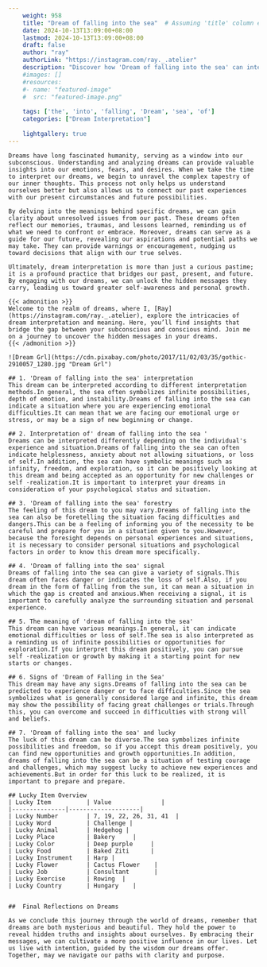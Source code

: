 ```yaml
---
    weight: 958
    title: "Dream of falling into the sea"  # Assuming 'title' column exists
    date: 2024-10-13T13:09:00+08:00
    lastmod: 2024-10-13T13:09:00+08:00
    draft: false
    author: "ray"
    authorLink: "https://instagram.com/ray._.atelier"
    description: "Discover how 'Dream of falling into the sea' can interpret your future and uncover its significant meanings in your life."
    #images: []
    #resources:
    #- name: "featured-image"
    #  src: "featured-image.png"
    
    tags: ['the', 'into', 'falling', 'Dream', 'sea', 'of']
    categories: ["Dream Interpretation"]
    
    lightgallery: true
---
```

    
    Dreams have long fascinated humanity, serving as a window into our subconscious. Understanding and analyzing dreams can provide valuable insights into our emotions, fears, and desires. When we take the time to interpret our dreams, we begin to unravel the complex tapestry of our inner thoughts. This process not only helps us understand ourselves better but also allows us to connect our past experiences with our present circumstances and future possibilities.
    
    By delving into the meanings behind specific dreams, we can gain clarity about unresolved issues from our past. These dreams often reflect our memories, traumas, and lessons learned, reminding us of what we need to confront or embrace. Moreover, dreams can serve as a guide for our future, revealing our aspirations and potential paths we may take. They can provide warnings or encouragement, nudging us toward decisions that align with our true selves.
    
    Ultimately, dream interpretation is more than just a curious pastime; it is a profound practice that bridges our past, present, and future. By engaging with our dreams, we can unlock the hidden messages they carry, leading us toward greater self-awareness and personal growth.
    
    {{< admonition >}}
    Welcome to the realm of dreams, where I, [Ray](https://instagram.com/ray._.atelier), explore the intricacies of dream interpretation and meaning. Here, you’ll find insights that bridge the gap between your subconscious and conscious mind. Join me on a journey to uncover the hidden messages in your dreams.
    {{< /admonition >}}
    
    ![Dream Grl](https://cdn.pixabay.com/photo/2017/11/02/03/35/gothic-2910057_1280.jpg "Dream Grl")
    
    ## 1. 'Dream of falling into the sea' interpretation
    This dream can be interpreted according to different interpretation methods.In general, the sea often symbolizes infinite possibilities, depth of emotion, and instability.Dreams of falling into the sea can indicate a situation where you are experiencing emotional difficulties.It can mean that we are facing our emotional urge or stress, or may be a sign of new beginning or change.
    
    ## 2. Interpretation of' dream of falling into the sea '
    Dreams can be interpreted differently depending on the individual's experience and situation.Dreams of falling into the sea can often indicate helplessness, anxiety about not allowing situations, or loss of self.In addition, the sea can have symbolic meanings such as infinity, freedom, and exploration, so it can be positively looking at this dream and being accepted as an opportunity for new challenges or self -realization.It is important to interpret your dreams in consideration of your psychological status and situation.
    
    ## 3. 'Dream of falling into the sea' forestry
    The feeling of this dream to you may vary.Dreams of falling into the sea can also be foretelling the situation facing difficulties and dangers.This can be a feeling of informing you of the necessity to be careful and prepare for you in a situation given to you.However, because the foresight depends on personal experiences and situations, it is necessary to consider personal situations and psychological factors in order to know this dream more specifically.
    
    ## 4. 'Dream of falling into the sea' signal
    Dreams of falling into the sea can give a variety of signals.This dream often faces danger or indicates the loss of self.Also, if you dream in the form of falling from the sun, it can mean a situation in which the gap is created and anxious.When receiving a signal, it is important to carefully analyze the surrounding situation and personal experience.
    
    ## 5. The meaning of 'dream of falling into the sea'
    This dream can have various meanings.In general, it can indicate emotional difficulties or loss of self.The sea is also interpreted as a reminding us of infinite possibilities or opportunities for exploration.If you interpret this dream positively, you can pursue self -realization or growth by making it a starting point for new starts or changes.
    
    ## 6. Signs of 'Dream of Falling in the Sea'
    This dream may have any signs.Dreams of falling into the sea can be predicted to experience danger or to face difficulties.Since the sea symbolizes what is generally considered large and infinite, this dream may show the possibility of facing great challenges or trials.Through this, you can overcome and succeed in difficulties with strong will and beliefs.
    
    ## 7. 'Dream of falling into the sea' and lucky
    The luck of this dream can be diverse.The sea symbolizes infinite possibilities and freedom, so if you accept this dream positively, you can find new opportunities and growth opportunities.In addition, dreams of falling into the sea can be a situation of testing courage and challenges, which may suggest lucky to achieve new experiences and achievements.But in order for this luck to be realized, it is important to prepare and prepare.
    
    ## Lucky Item Overview
    | Lucky Item          | Value              |
    |---------------|--------------------|
    | Lucky Number        | 7, 19, 22, 26, 31, 41  |
    | Lucky Word          | Challenge |
    | Lucky Animal        | Hedgehog |
    | Lucky Place         | Bakery     |
    | Lucky Color         | Deep purple     |
    | Lucky Food          | Baked Ziti      |
    | Lucky Instrument    | Harp |
    | Lucky Flower        | Cactus Flower    |
    | Lucky Job           | Consultant       |
    | Lucky Exercise      | Rowing  |
    | Lucky Country       | Hungary    |
    
    
    ##  Final Reflections on Dreams
    
    As we conclude this journey through the world of dreams, remember that dreams are both mysterious and beautiful. They hold the power to reveal hidden truths and insights about ourselves. By embracing their messages, we can cultivate a more positive influence in our lives. Let us live with intention, guided by the wisdom our dreams offer. Together, may we navigate our paths with clarity and purpose.
    
